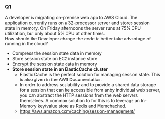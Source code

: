 ### Q1
A developer is migrating on-premise web app to AWS Cloud. The application currently runs on a 32-processor server and stores session state in memory. On Friday afternoons the server runs at 75% CPU utilization, but only about 5% CPU at other times.  
How should the Developer change the code to better take advantage of running in the cloud?
* Compress the session state data in memory 
* Store session state on EC2 instance store
* Encrypt the session state data in memory
* **Store session state in an ElasticCache cluster**
    * Elastic Cache is the perfect solution for managing session state. This is also given in the AWS Documentation.
    * In order to address scalability and to provide a shared data storage for a session that can be accessible from anby individual web server, you can abstract the HTTP sessions from the web servers themselves. A common solution to for this is to leverage an In-Memory key/value store as Redis and Memchached.
    * https://aws.amazon.com/caching/session-management/
   